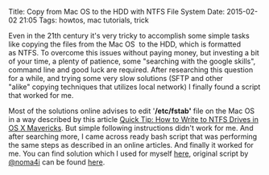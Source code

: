 Title: Copy from Mac OS to the HDD with NTFS File System
Date: 2015-02-02 21:05
Tags: howtos, mac tutorials, trick

Even in the 21th century it's very tricky to accomplish some simple tasks like copying the files from the Mac OS  to the HDD, which is formatted as NTFS. To overcome this issues without paying money, but investing a bit of your time, a plenty of patience, some "searching with the google skills", command line and good luck are required. After researching this question for a while, and trying some very slow solutions (SFTP and other "alike" copying techniques that utilizes local network) I finally found a script that worked for me.

Most of the solutions online advises to edit '**/etc/fstab'** file on the Mac OS in a way described by this article [Quick Tip: How to Write to NTFS Drives in OS X Mavericks](http://computers.tutsplus.com/tutorials/quick-tip-how-to-write-to-ntfs-drives-in-os-x-mavericks--cms-21434). But simple following instructions didn't work for me. And after searching more, I came across ready bash script that was performing the same steps as described in an online articles. And finally it worked for me. You can find solution which I used for myself [here](https://gist.github.com/vdmitriyev/8d240233a6ae6a6e0615), original script by [@noma4i](https://github.com/noma4i) can be found [here](https://github.com/noma4i/NativeNTFS-OSX/blob/master/ntfs.sh).